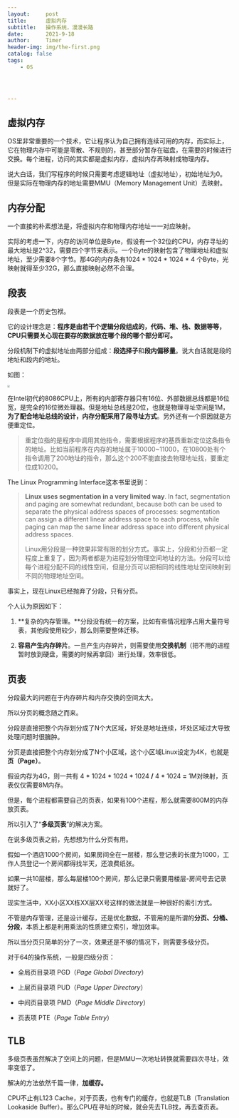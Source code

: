 ```yaml
---
layout:     post
title:      虚拟内存
subtitle:   操作系统，漫漫长路
date:       2021-9-18
author:     Timer
header-img: img/the-first.png
catalog: false
tags:
    - OS




---
```


## 虚拟内存

OS里非常重要的一个技术，它让程序认为自己拥有连续可用的内存，而实际上，它在物理内存中可能是零散、不规则的，甚至部分暂存在磁盘，在需要的时候进行交换。每个进程，访问的其实都是虚拟内存，虚拟内存再映射成物理内存。  

说大白话，我们写程序的时候只需要考虑逻辑地址（虚拟地址），初始地址为0。但是实际在物理内存的地址需要MMU（Memory Management Unit）去映射。  



## 内存分配

一个直接的朴素想法是，将虚拟内存和物理内存地址一一对应映射。

实际的考虑一下，内存的访问单位是Byte，假设有一个32位的CPU，内存寻址的最大地址是2^32，需要四个字节来表示。一个Byte的映射包含了物理地址和虚拟地址，至少需要8个字节。那4G的内存条有1024 * 1024 * 1024 * 4 个Byte，光映射就得至少32G，那么直接映射必然不合理。    



## 段表

段表是一个历史包袱。

它的设计理念是：**程序是由若干个逻辑分段组成的，代码、堆、栈、数据等等，CPU只需要关心现在要存的数据放在哪个段的哪个部分即可。**

分段机制下的虚拟地址由两部分组成：**段选择子**和**段内偏移量**。说大白话就是段的地址和段内的地址。

如图：

<img src="https://gitee.com/timerizaya/timer-pic/raw/master/img/1632372601172.jpeg" style="zoom: 33%;" />

在Intel初代的8086CPU上，所有的内部寄存器只有16位、外部数据总线都是16位宽，是完全的16位微处理器。但是地址总线是20位，也就是物理寻址空间是1M，**为了配合地址总线的设计，内存分配采用了段寻址方式**。另外还有一个原因就是方便重定位。

> 重定位指的是程序中调用其他指令，需要根据程序的基质重新定位这条指令的地址。比如当前程序在内存的地址属于10000~11000，在10800处有个指令调用了200地址的指令，那么这个200不能直接去物理地址找，要重定位成10200。

The Linux Programming Interface这本书里说到：

> **Linux uses segmentation in a very limited way**. In fact, segmentation and paging are somewhat redundant, because both can be used to separate the physical address spaces of processes: segmentation can assign a different linear address space to each process, while paging can map the same linear address space into different physical address spaces.
>
> Linux用分段是一种效果非常有限的划分方式。事实上，分段和分页都一定程度上重复了，因为两者都是为进程划分物理空间地址的方法。分段可以给每个进程分配不同的线性空间，但是分页可以把相同的线性地址空间映射到不同的物理地址空间。

事实上，现在Linux已经抛弃了分段，只有分页。  

个人认为原因如下：

1. **复杂的内存管理。**分段没有统一的方案，比如有些情况程序占用大量符号表，其他段使用较少，那么则需要整体迁移。

2. **容易产生内存碎片**。一旦产生内存碎片，则需要使用**交换机制**（把不用的进程暂时放到硬盘，需要的时候再拿回）进行处理，效率很低。  

     

   

## 页表

分段最大的问题在于内存碎片和内存交换的空间太大。

所以分页的概念随之而来。

分段是直接把整个内存划分成了N个大区域，好处是地址连续，坏处区域过大导致处理问题时很臃肿。

分页是直接把整个内存划分成了N个小区域，这个小区域Linux设定为4K，也就是**页（Page）**。

假设内存为4G，则一共有 4 * 1024 * 1024 * 1024  **/**  4 * 1024 **=**  1M对映射，页表仅仅需要8M内存。

但是，每个进程都需要自己的页表，如果有100个进程，那么就需要800M的内存放页表。

所以引入了“**多级页表**”的解决方案。

在说多级页表之前，先想想为什么分页有用。

假如一个酒店1000个房间，如果房间全在一层楼，那么登记表的长度为1000，工作人员登记一个房间都得找半天，还浪费纸张。

如果一共10层楼，那么每层楼100个房间，那么记录只需要用楼层-房间号去记录就好了。

现实生活中，XX小区XX栋XX层XX号这样的做法就是一种很好的索引方式。

不管是内存管理，还是设计缓存，还是优化数据，不管用的是所谓的**分页、分桶、分段**，本质上都是利用乘法的性质建立索引，增加效率。

所以当分页只简单的分了一次，效果还是不够的情况下，则需要多级分页。

对于64的操作系统，一般是四级分页：

- 全局⻚⽬录项 PGD（*Page Global Directory*）

- 上层⻚⽬录项 PUD（*Page Upper Directory*）

- 中间⻚⽬录项 PMD（*Page Middle Directory*）

- ⻚表项 PTE（*Page Table Entry*）

    

## TLB

多级页表虽然解决了空间上的问题，但是MMU一次地址转换就需要四次寻址，效率变低了。

解决的方法依然千篇一律，**加缓存。**

CPU不止有L123 Cache，对于页表，也有专门的缓存，也就是TLB（Translation Lookaside Buffer）。那么CPU在寻址的时候，就会先去TLB找，再去查页表。















































































